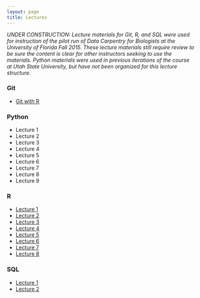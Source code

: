```yaml
---
layout: page
title: Lectures
---
```


*UNDER CONSTRUCTION: Lecture materials for Git, R, and SQL were used for instruction of the pilot run of Data Carpentry for Biologists at the University of Florida Fall 2015. These lecture materials still require review to be sure the content is clear for other instructors seeking to use the materials. Python materials were used in previous iterations of the course at Utah State University, but have not been organized for this lecture structure.* 
 
### Git
* [Git with R](git-1-R)

### Python

* Lecture 1
* Lecture 2
* Lecture 3
* Lecture 4
* Lecture 5
* Lecture 6
* Lecture 7
* Lecture 8
* Lecture 9

### R

* [Lecture 1](r-1)
* [Lecture 2](r-2)
* [Lecture 3](r-3)
* [Lecture 4](r-4)
* [Lecture 5](r-5)
* [Lecture 6](r-6)
* [Lecture 7](r-7)
* [Lecture 8](r-8)


### SQL

* [Lecture 1](sql-1)
* [Lecture 2](sql-2)
